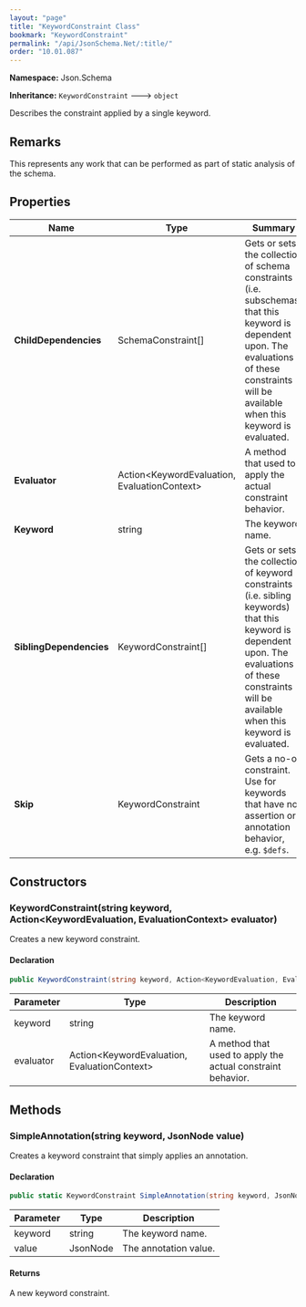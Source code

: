 ```yaml
---
layout: "page"
title: "KeywordConstraint Class"
bookmark: "KeywordConstraint"
permalink: "/api/JsonSchema.Net/:title/"
order: "10.01.087"
---
```

**Namespace:** Json.Schema

**Inheritance:**
`KeywordConstraint`
 🡒 
`object`

Describes the constraint applied by a single keyword.

## Remarks

This represents any work that can be performed as part of static analysis of the schema.

## Properties

| Name | Type | Summary |
|---|---|---|
| **ChildDependencies** | SchemaConstraint[] | Gets or sets the collection of schema constraints (i.e. subschemas) that this keyword is dependent upon. The evaluations of these constraints will be available when this keyword is evaluated. |
| **Evaluator** | Action\<KeywordEvaluation, EvaluationContext\> | A method that used to apply the actual constraint behavior. |
| **Keyword** | string | The keyword name. |
| **SiblingDependencies** | KeywordConstraint[] | Gets or sets the collection of keyword constraints (i.e. sibling keywords) that this keyword is dependent upon. The evaluations of these constraints will be available when this keyword is evaluated. |
| **Skip** | KeywordConstraint | Gets a no-op constraint.  Use for keywords that have no assertion or annotation behavior, e.g. `$defs`. |

## Constructors

### KeywordConstraint(string keyword, Action\<KeywordEvaluation, EvaluationContext\> evaluator)

Creates a new keyword constraint.

#### Declaration

```c#
public KeywordConstraint(string keyword, Action<KeywordEvaluation, EvaluationContext> evaluator)
```

| Parameter | Type | Description |
|---|---|---|
| keyword | string | The keyword name. |
| evaluator | Action\<KeywordEvaluation, EvaluationContext\> | A method that used to apply the actual constraint behavior. |


## Methods

### SimpleAnnotation(string keyword, JsonNode value)

Creates a keyword constraint that simply applies an annotation.

#### Declaration

```c#
public static KeywordConstraint SimpleAnnotation(string keyword, JsonNode value)
```

| Parameter | Type | Description |
|---|---|---|
| keyword | string | The keyword name. |
| value | JsonNode | The annotation value. |


#### Returns

A new keyword constraint.


